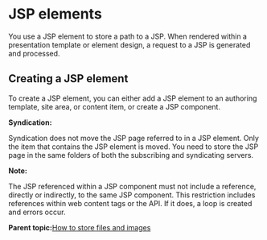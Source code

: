 # JSP elements

You use a JSP element to store a path to a JSP. When rendered within a presentation template or element design, a request to a JSP is generated and processed.

## Creating a JSP element

To create a JSP element, you can either add a JSP element to an authoring template, site area, or content item, or create a JSP component.

**Syndication:**

Syndication does not move the JSP page referred to in a JSP element. Only the item that contains the JSP element is moved. You need to store the JSP page in the same folders of both the subscribing and syndicating servers.

**Note:**

The JSP referenced within a JSP component must not include a reference, directly or indirectly, to the same JSP component. This restriction includes references within web content tags or the API. If it does, a loop is created and errors occur.

**Parent topic:**[How to store files and images](../wcm/wcm_dev_elements_types_files.md)

